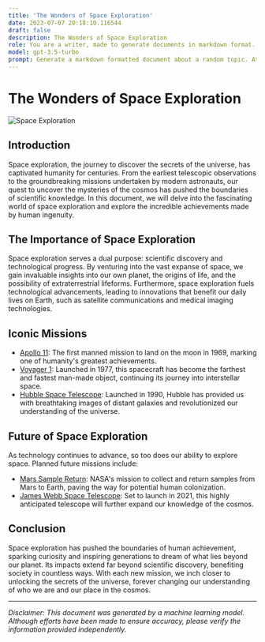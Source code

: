 ```yaml
---
title: 'The Wonders of Space Exploration'
date: 2023-07-07 20:18:10.116544
draft: false
description: The Wonders of Space Exploration
role: You are a writer, made to generate documents in markdown format. It is very important that all of the documents you generate are in valid markdown format.
model: gpt-3.5-turbo
prompt: Generate a markdown formatted document about a random topic. At the bottom, include a disclaimer explaining that the document was generated by you. The first line of the document should be the title. Make sure that the entire document is in proper markdown format, using a mix of various tags to make the document visually appealing.
---
```


# The Wonders of Space Exploration

![Space Exploration](https://www.nasa.gov/sites/default/files/styles/full_width_feature/public/thumbnails/image/486904main_PIA14293_hires.jpg)

## Introduction
Space exploration, the journey to discover the secrets of the universe, has captivated humanity for centuries. From the earliest telescopic observations to the groundbreaking missions undertaken by modern astronauts, our quest to uncover the mysteries of the cosmos has pushed the boundaries of scientific knowledge. In this document, we will delve into the fascinating world of space exploration and explore the incredible achievements made by human ingenuity.

## The Importance of Space Exploration
Space exploration serves a dual purpose: scientific discovery and technological progress. By venturing into the vast expanse of space, we gain invaluable insights into our own planet, the origins of life, and the possibility of extraterrestrial lifeforms. Furthermore, space exploration fuels technological advancements, leading to innovations that benefit our daily lives on Earth, such as satellite communications and medical imaging technologies.

## Iconic Missions
- [Apollo 11](https://www.nasa.gov/mission_pages/apollo/apollo11.html): The first manned mission to land on the moon in 1969, marking one of humanity's greatest achievements.
- [Voyager 1](https://voyager.jpl.nasa.gov/mission/status/): Launched in 1977, this spacecraft has become the farthest and fastest man-made object, continuing its journey into interstellar space.
- [Hubble Space Telescope](https://www.nasa.gov/mission_pages/hubble/main/index.html): Launched in 1990, Hubble has provided us with breathtaking images of distant galaxies and revolutionized our understanding of the universe.

## Future of Space Exploration
As technology continues to advance, so too does our ability to explore space. Planned future missions include:
- [Mars Sample Return](https://mars.nasa.gov/mars2020/): NASA's mission to collect and return samples from Mars to Earth, paving the way for potential human colonization.
- [James Webb Space Telescope](https://www.jwst.nasa.gov/): Set to launch in 2021, this highly anticipated telescope will further expand our knowledge of the cosmos.

## Conclusion
Space exploration has pushed the boundaries of human achievement, sparking curiosity and inspiring generations to dream of what lies beyond our planet. Its impacts extend far beyond scientific discovery, benefiting society in countless ways. With each new mission, we inch closer to unlocking the secrets of the universe, forever changing our understanding of who we are and our place in the cosmos.

--- 

*Disclaimer: This document was generated by a machine learning model. Although efforts have been made to ensure accuracy, please verify the information provided independently.*